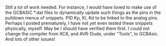 Still a lot of work needed. For instance, I would have loved to make use of the GCBASIC *.dat files to dynamically update such things as the pins in the pulldown menus of snippets.
PID Kp, Ki, Kd to be linked to the analog pins.
Perhaps I posted prematurely, I have not yet even tested these snippets physically, myself. May be I should have verified them first.
I could not change the compiler from XC8, and AVR-Dude, under "Tools", to GCBAsic. And lots of other issues!
